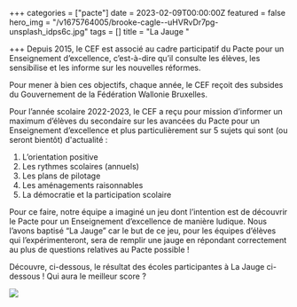 +++
categories = ["pacte"]
date = 2023-02-09T00:00:00Z
featured = false
hero_img = "/v1675764005/brooke-cagle--uHVRvDr7pg-unsplash_idps6c.jpg"
tags = []
title = "La Jauge "

+++
Depuis 2015, le CEF est associé au cadre participatif du Pacte pour un Enseignement d’excellence, c’est-à-dire qu’il consulte les élèves, les sensibilise et les informe sur les nouvelles réformes.

Pour mener à bien ces objectifs, chaque année, le CEF reçoit des subsides du Gouvernement de la Fédération Wallonie Bruxelles.

Pour l’année scolaire 2022-2023, le CEF a reçu pour mission d’informer un maximum d’élèves du secondaire sur les avancées du Pacte pour un Enseignement d’excellence et plus particulièrement sur 5 sujets qui sont (ou seront bientôt) d'actualité :

1. L’orientation positive
2. Les rythmes scolaires (annuels)
3. Les plans de pilotage
4. Les aménagements raisonnables
5. La démocratie et la participation scolaire

Pour ce faire, notre équipe a imaginé un jeu dont l’intention est de découvrir le Pacte pour un Enseignement d’excellence de manière ludique. Nous l’avons baptisé “La Jauge” car le but de ce jeu, pour les équipes d’élèves qui l’expérimenteront, sera de remplir une jauge en répondant correctement au plus de questions relatives au Pacte possible ! 

Découvre, ci-dessous, le résultat des écoles participantes à La Jauge ci-dessous ! Qui aura le meilleur score ? 

![](https://res.cloudinary.com/cefasbl/image/upload/c_limit,dpr_auto,q_70,w_740,f_auto/v1676542811/R%C3%A9sultats_Jauge_zkrne2.jpg)